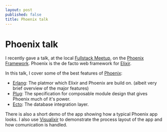 ```yaml
---
layout: post
published: false
title: Phoenix talk
---
```

# Phoenix talk

I recently gave a talk, at the local [Fullstack Meetup](http://www.fullstack.org/), on the [Phoenix Framework](http://www.phoenixframework.org/). Phoenix is the de
facto web framework for [Elixir](http://elixir-lang.org/).

In this talk, I cover some of the best features of [Phoenix](http://www.phoenixframework.org/):

-   [Erlang](http://www.erlang.org/): The platmor which Elixir and Phoenix are build on. (albeit
    very brief overview of the major features)
-   [Plug](https://github.com/elixir-lang/plug): The specification for composable module design that gives
    Phoenix much of it's power.
-   [Ecto](https://hexdocs.pm/ecto/Ecto.html): The database integration layer.

There is also a short demo of the app showing how a typical Phoenix
app looks. I also use [Visualixir](https://github.com/koudelka/visualixir) to demonstrate the process layout
of the app and how comunication is handled.
